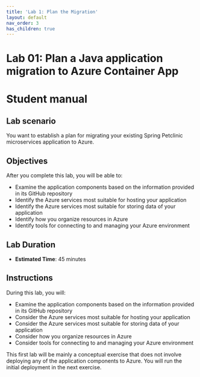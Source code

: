 ```yaml
---
title: 'Lab 1: Plan the Migration'
layout: default
nav_order: 3
has_children: true
---
```


# Lab 01: Plan a Java application migration to Azure Container App

# Student manual

## Lab scenario

You want to establish a plan for migrating your existing Spring Petclinic microservices application to Azure.

## Objectives

After you complete this lab, you will be able to:

- Examine the application components based on the information provided in its GitHub repository
- Identify the Azure services most suitable for hosting your application
- Identify the Azure services most suitable for storing data of your application
- Identify how you organize resources in Azure
- Identify tools for connecting to and managing your Azure environment

## Lab Duration

- **Estimated Time**: 45 minutes

## Instructions

During this lab, you will:

- Examine the application components based on the information provided in its GitHub repository
- Consider the Azure services most suitable for hosting your application
- Consider the Azure services most suitable for storing data of your application
- Consider how you organize resources in Azure
- Consider tools for connecting to and managing your Azure environment

This first lab will be mainly a conceptual exercise that does not involve deploying any of the application components to Azure. You will run the initial deployment in the next exercise.
